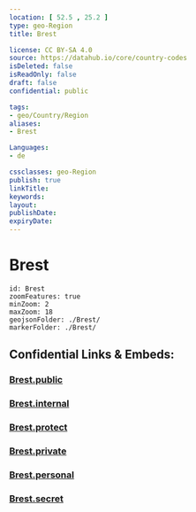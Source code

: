 ```yaml
---
location: [ 52.5 , 25.2 ] 
type: geo-Region
title: Brest

license: CC BY-SA 4.0
source: https://datahub.io/core/country-codes
isDeleted: false
isReadOnly: false
draft: false
confidential: public

tags:
- geo/Country/Region
aliases:
- Brest

Languages:
- de

cssclasses: geo-Region
publish: true
linkTitle: 
keywords: 
layout: 
publishDate: 
expiryDate: 
---
```


# Brest

```leaflet
id: Brest
zoomFeatures: true 
minZoom: 2 
maxZoom: 18
geojsonFolder: ./Brest/
markerFolder: ./Brest/
```


## Confidential Links & Embeds: 

### [Brest.public](/_public/\Earth\Continent\Europe\Europe~East\Belarus\Oblasts~BelarusBrest.public.md) 

### [Brest.internal](/_internal/\Earth\Continent\Europe\Europe~East\Belarus\Oblasts~BelarusBrest.internal.md) 

### [Brest.protect](/_protect/\Earth\Continent\Europe\Europe~East\Belarus\Oblasts~BelarusBrest.protect.md) 

### [Brest.private](/_private/\Earth\Continent\Europe\Europe~East\Belarus\Oblasts~BelarusBrest.private.md) 

### [Brest.personal](/_personal/\Earth\Continent\Europe\Europe~East\Belarus\Oblasts~BelarusBrest.personal.md) 

### [Brest.secret](/_secret/\Earth\Continent\Europe\Europe~East\Belarus\Oblasts~BelarusBrest.secret.md)

